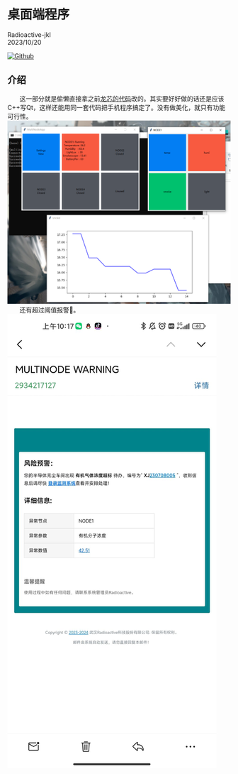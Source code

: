 # 桌面端程序

Radioactive-jkl<br>
2023/10/20<br>

[![Github](https://img.shields.io/badge/-Github%20-000000?style=flat&logo=Github&logoColor=white)](https://github.com/Radioactive-jkl/MultiSensorNode)

## 介绍
&#160; &#160; &#160; &#160;这一部分就是偷懒直接拿之前[<u>龙芯的代码</u>](https://github.com/Radioactive-jkl/LongXin_socchina/tree/main/LongXinPI)改的。其实要好好做的话还是应该C++写Qt，这样还能用同一套代码把手机程序搞定了。没有做美化，就只有功能可行性。<br/>
![desktop](img/desktop.png)<br/>
&#160; &#160; &#160; &#160;还有超过阈值报警🤣。<br/>
![text](img/text.jpg)

